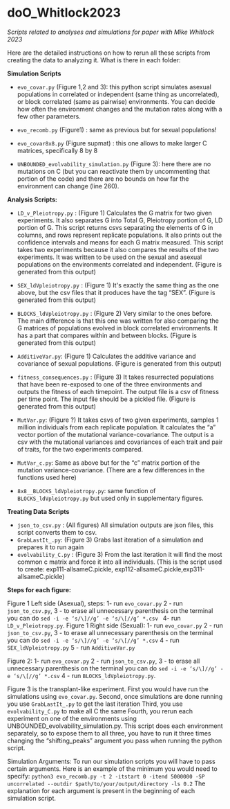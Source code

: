 # doO_Whitlock2023
*Scripts related to analyses and simulations for paper with Mike Whitlock 2023*

Here are the detailed instructions on how to rerun all these scripts from creating the data to analyzing it. 
What is there in each folder: 

**Simulation Scripts**

- `evo_covar.py` (Figure 1,2 and 3): this python script simulates asexual populations in correlated or independent (same thing as uncorrelated), or block correlated (same as pairwise) environments. You can decide how often the environment changes and the mutation rates along with a few other parameters.

- `evo_recomb.py` (Figure1) : same as previous but for sexual populations!

- `evo_covar8x8.py` (Figure supmat) : this one allows to make larger C matrices, specifically 8 by 8

- `UNBOUNDED_evolvability_simulation.py` (Figure 3): here there are no mutations on C (but you can reactivate them by uncommenting that portion of the code) and there are no bounds on how far the environment can change (line 260). 

**Analysis Scripts:**

- `LD_v_Pleiotropy.py` : (Figure 1) Calculates the G matrix for two given experiments. It also separates G into Total G, Pleiotropy portion of G, LD portion of G. This script returns csvs separating the elements of G in columns, and rows represent replicate populations. It also prints out the confidence intervals and means for each G matrix measured. This script takes two experiments because it also compares the results of the two experiments. It was written to be used on the sexual and asexual populations on the environments correlated and independent.  (Figure is generated from this output)

- `SEX_ldVpleiotropy.py` : (Figure 1)  It's exactly the same thing as the one above, but the csv files that it produces have the tag “SEX”.  (Figure is generated from this output)

- `BLOCKS_ldVpleiotropy.py` : (Figure 2) Very similar to the ones before. The main difference is that this one was written for also comparing the G matrices of populations evolved in block correlated environments. It has a part that compares within and between blocks.  (Figure is generated from this output)

- `AdditiveVar.py`: (Figure 1) Calculates the additive variance and covariance of sexual populations. (Figure is generated from this output)

- `fitness_consequences.py` : (Figure 3) It takes resurrected populations that have been re-exposed to one of the three environments and outputs the fitness of each timepoint. The output file is a csv of fitness per time point. The input file should be a pickled file. (Figure is generated from this output)
- `MutVar.py`: (Figure ?) It takes csvs of two given experiments, samples 1 million individuals from each replicate population. It calculates the “a” vector portion of the mutational variance-covariance. The output is a csv with the mutational variances and covariances of each trait and pair of traits, for the two experiments compared.
- `MutVar_c.py`: Same as above but for  the “c” matrix portion of the mutation variance-covariance. (There are a few differences in the functions used here)
- `8x8__BLOCKS_ldVpleiotropy.py`: same function of `BLOCKS_ldVpleiotropy.py`  but used only in supplementary figures. 


**Treating Data Scripts**

- `json_to_csv.py` : (All figures)  All simulation outputs are json files, this script converts them to csv.
- `GrabLastIt_.py`: (Figure 3) Grabs last iteration of a simulation and prepares it to run again 
- `evolvability_C.py` : (Figure 3) From the last iteration it will find the most common c matrix and force it into all individuals. (This is the script used to create: exp111-allsameC.pickle, exp112-allsameC.pickle,exp311-allsameC.pickle)

**Steps for each figure:**

Figure 1 Left side (Asexual), steps: 
1- run `evo_covar.py`
2 - run `json_to_csv.py`, 
3 - to erase all unnecessary parenthesis on the terminal you can do `sed -i -e ‘s/\]//g’ -e ‘s/\[//g’ *.csv `
4- run `LD_v_Pleiotropy.py`.
Figure 1 Right side (Sexual): 
1- run `evo_covar.py`
2 - run `json_to_csv.py`, 
3 - to erase all unnecessary parenthesis on the terminal you can do `sed -i -e ‘s/\]//g’ -e ‘s/\[//g’ *.csv`
4 - run `SEX_ldVpleiotropy.py`
5 - run `AdditiveVar.py`

Figure 2: 
1- run `evo_covar.py`
2 - run `json_to_csv.py`, 
3 - to erase all unnecessary parenthesis on the terminal you can do `sed -i -e ‘s/\]//g’ -e ‘s/\[//g’ *.csv`
4 - run `BLOCKS_ldVpleiotropy.py`.

Figure 3 is the transplant-like experiment. 
First you would have run the simulations using `evo_covar.py`. 
Second, once simulations are done running you use `GrabLastIt_.py` to get the last iteration
Third, you use `evolvability_C.py` to make all C the same 
Fourth, you rerun each experiment on one of the environments using UNBOUNDED_evolvability_simulation.py. This script does each environment separately, so to expose them to all three, you have to run it three times changing the “shifting_peaks” argument you pass when running the python script. 

Simulation Arguments:
To run our simulation scripts you will have to pass certain arguments. 
Here is an example of the minimum you would need to specify:
`python3 evo_recomb.py -t 2 -itstart 0 -itend 5000000 -SP uncorrelated --outdir $path/to/your/output/directory -ls 0.2`
The explanation for each argument is present in the beginning of each simulation script. 
